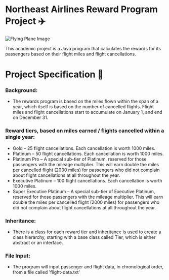 <h1>Northeast Airlines Reward Program Project ✈️</h1>
<img src='https://media.tenor.com/mL7suP22MNwAAAAM/plane-flying.gif' alt='Flying Plane Image'>

This academic project is a Java program that calculates the rewards for its passengers based on their flight miles and flight cancellations. 


<h1>Project Specification 🔎</h1>
<h3>Background: </h3>

- The rewards program is based on the miles flown within the span of a year, which itself is based on the number of cancelled flights. Flight miles and flight cancellations start to accumulate on January 1, and end on December 31.

<h3>Reward tiers, based on miles earned / flights cancelled within a single year:</h3>

- Gold – 25 flight cancellations. Each cancellation is worth 1000 miles.
- Platinum – 50 flight cancellations. Each cancellation is worth 1000 miles.
- Platinum Pro – A special sub-tier of Platinum, reserved for those passengers with the mileage multiplier. This will earn double the miles per cancelled flight (2000 miles) for passengers who did not complain about flight cancellations at all throughout the year.
- Executive Platinum – 100 flight cancellations. Each cancellation is worth 1000 miles.
- Super Executive Platinum – A special sub-tier of Executive Platinum, reserved for those passengers with the mileage multiplier. This will earn double the miles per cancelled flight (2000 miles) for passengers who did not complain about flight cancellations at all throughout the year.

<h3>Inheritance:</h3>

- There is a class for each reward tier and inheritance is used to create a class hierarchy, starting with a base class called Tier, which is either abstract or an interface.

<h3>File Input:</h3>

- The program will input passenger and flight data, in chronological order, from a file called 'flight-data.txt'
